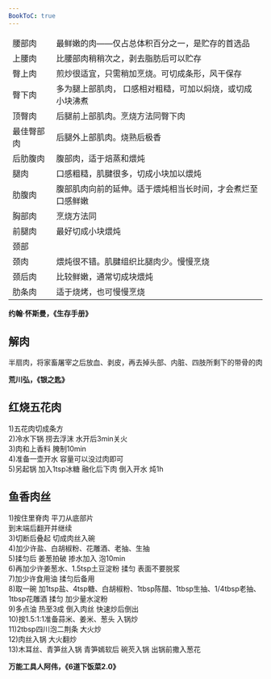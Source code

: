```yaml
---
BookToC: true
---
```

<style>
	th {
		display: none;
	}
</style>

\-|\-
:-|:-
腰部肉|最鲜嫩的肉——仅占总体积百分之一，是贮存的首选品
上腰肉|比腰部肉稍稍次之，剥去脂肪后可以贮存
臀上肉|煎炒很适宜，只需稍加烹烧。可切成条形，风干保存
臀下肉|多为腿上部肌肉， 口感相对粗糙，可加以焖烧，或切成小块沸煮
顶臀肉|后腿前上部肌肉。烹烧方法同臀下肉
最佳臀部肉|后腿外上部肌肉。烧熟后极香
后肋腹肉|腹部肉，适于焙蒸和煨炖
腿肉|口感粗糙，肌腱很多，切成小块加以煨炖
肋腹肉|腹部肌肉向前的延伸。适于煨炖相当长时间，才会煮烂至口感鲜嫩
胸部肉|烹烧方法同
前腿肉|最好切成小块煨炖
颈部|
颈肉|煨炖很不错。肌腱组织比腿肉少。慢慢烹烧
颈后肉|比较鲜嫩，通常切成块煨炖
肋条肉|适于烧烤，也可慢慢烹烧

**约翰·怀斯曼，《生存手册》**

## 解肉

半扇肉，将家畜屠宰之后放血、剥皮，再去掉头部、内脏、四肢所剩下的带骨的肉

**荒川弘，《银之匙》**

## 红烧五花肉

1)五花肉切成条方  
2)冷水下锅 捞去浮沫 水开后3min关火  
3)肉和上香料 腌制10min  
4)准备一壶开水 容量可以没过肉即可  
5)另起锅 加入1tsp冰糖 融化后下肉 倒入开水 炖1h

## 鱼香肉丝

1)按住里脊肉 平刀从底部片  
到末端后翻开并继续  
3)切断后叠起 切成肉丝入碗  
4)加少许盐、白胡椒粉、花雕酒、老抽、生抽  
5)揉匀后 姜葱拍破 掺水加入 泡10min  
6)再加少许姜葱水、1.5tsp土豆淀粉 揉匀 表面不要脱浆  
7)加少许食用油 揉匀后备用  
8)取一碗 加1tsp盐、4tsp糖、白胡椒粉、1tbsp陈醋、1tbsp生抽、1/4tbsp老抽、1tbsp花雕酒 揉匀 加少量水淀粉  
9)多点油 热至3成 倒入肉丝 快速炒后倒出  
10)按1.5:1:1准备蒜米、姜米、葱头 入锅炒  
11)2tbsp四川泡二荆条 大火炒  
12)肉丝入锅 大火翻炒  
13)木耳丝、青笋丝入锅 青笋嫣软后 碗芡入锅 出锅前撒入葱花

**万能工具人阿伟，《6道下饭菜2.0》**